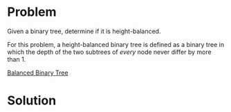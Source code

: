 
# Problem

Given a binary tree, determine if it is height-balanced.

For this problem, a height-balanced binary tree is defined as a binary tree in
which the depth of the two subtrees of _every_ node never differ by more than
1.



[Balanced Binary Tree](https://leetcode.com/problems/balanced-binary-tree)

# Solution



